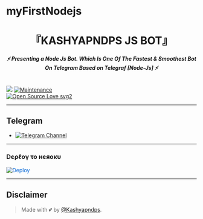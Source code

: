 # myFirstNodejs
<h1 align="center">
<b> 『KASHYAPNDPS JS BOT』 </b>
</h1>

<h6 align="center">
  <b>⚡ Presenting a Node Js Bot. Which Is One Of The Fastest & Smoothest Bot On Telegram Based on Telegraf [Node-Js] ⚡</b>
</h6>


[![](https://img.shields.io/badge/KashyapNodeJs-v2.0-blue)](#)
[![Maintenance](https://img.shields.io/badge/Maintained%3F-yes-green.svg)](https://github.com/LEGEND-AI/LEGENDBOT/graphs/commit-activity)   
[![Open Source Love svg2](https://badges.frapsoft.com/os/v2/open-source.svg?v=103)](https://github.com/kashyapndps00/myFirstNodejs)


------


## Telegram 
- [![Telegram Channel](https://img.shields.io/badge/Telegram-Channel-brightgreen)](https://t.me/PlootzCamps)

------

<h3> Dєρℓογ το нєяοκυ </h3>

<a href="https://heroku.com/deploy/" rel="nofollow" style="background-color: initial; box-sizing: border-box; color: #0366d6; text-decoration-line: none;"><img alt="Deploy" data-canonical-src="https://www.herokucdn.com/deploy/button.svg" src="https://camo.githubusercontent.com/83b0e95b38892b49184e07ad572c94c8038323fb/68747470733a2f2f7777772e6865726f6b7563646e2e636f6d2f6465706c6f792f627574746f6e2e737667" style="border-style: none; box-sizing: initial; max-width: 100%;" /></a></div>
</a>




------
## Disclaimer


> Made with 💕 by [@Kashyapndps](https://t.me/Kashyapndps).    

